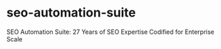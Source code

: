 # seo-automation-suite
SEO Automation Suite: 27 Years of SEO Expertise Codified for Enterprise Scale
